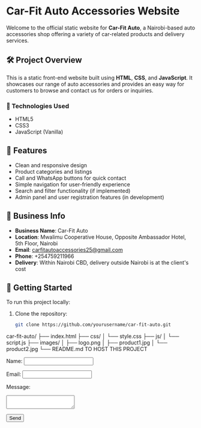 # Car-Fit Auto Accessories Website

Welcome to the official static website for **Car-Fit Auto**, a Nairobi-based auto accessories shop offering a variety of car-related products and delivery services.

## 🛠 Project Overview

This is a static front-end website built using **HTML**, **CSS**, and **JavaScript**. It showcases our range of auto accessories and provides an easy way for customers to browse and contact us for orders or inquiries.

### 🔧 Technologies Used
- HTML5
- CSS3
- JavaScript (Vanilla)

## 💼 Features

- Clean and responsive design
- Product categories and listings
- Call and WhatsApp buttons for quick contact
- Simple navigation for user-friendly experience
- Search and filter functionality (if implemented)
- Admin panel and user registration features (in development)

## 📍 Business Info

- **Business Name**: Car-Fit Auto  
- **Location**: Mwalimu Cooperative House, Opposite Ambassador Hotel, 5th Floor, Nairobi  
- **Email**: carfitautoaccessories25@gmail.com  
- **Phone**: +254759211966  
- **Delivery**: Within Nairobi CBD, delivery outside Nairobi is at the client's cost

## 🚀 Getting Started

To run this project locally:

1. Clone the repository:
   ```bash
   git clone https://github.com/yourusername/car-fit-auto.git
car-fit-auto/
├── index.html
├── css/
│   └── style.css
├── js/
│   └── script.js
├── images/
│   ├── logo.png
│   ├── product1.jpg
│   └── product2.jpg
└── README.md
TO HOST THIS PROJECT
<form action="https://formspree.io/f/yourFormID" method="POST">
  <label for="name">Name:</label>
  <input type="text" name="name" required>

  <label for="email">Email:</label>
  <input type="email" name="email" required>

  <label for="message">Message:</label>
  <textarea name="message" required></textarea>

  <button type="submit">Send</button>
</form>

